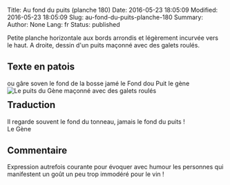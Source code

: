 Title: Au fond du puits (planche 180)
Date: 2016-05-23 18:05:09
Modified: 2016-05-23 18:05:09
Slug: au-fond-du-puits-planche-180
Summary: 
Author: None
Lang: fr
Status: published

Petite planche horizontale aux bords arrondis et légèrement incurvée vers le haut. A droite, dessin d'un puits maçonné avec des galets roulés.
<img style="float: center;" alt="" src="{static}/images/planche_180.png">
## Texte en patois
ou gâre soven le fond de la bosse jamé le Fond dou Puit	
		le  gène<img style="float: left;" alt="Le puits du Gène maçonné avec des galets roulés" src="{static}/images/planche_180_detail_dessin.png">

## Traduction
Il regarde souvent le fond du tonneau, jamais le fond du puits !    	
       Le Gène

## Commentaire
Expression autrefois courante pour évoquer avec humour les personnes qui manifestent un goût un peu trop immodéré pour le vin ! 
